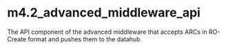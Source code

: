 # m4.2_advanced_middleware_api
The API component of the advanced middleware that accepts ARCs in RO-Create format and pushes them to the datahub
